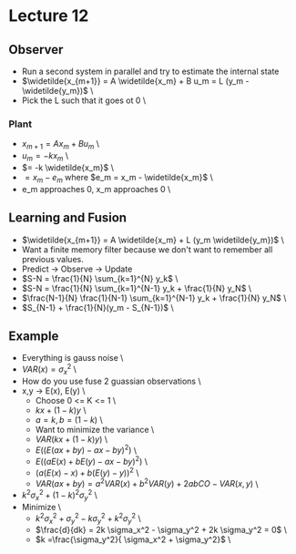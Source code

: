 # Lecture 12

## Observer

* Run a second system in parallel and try to estimate the internal state
* $\widetilde{x_{m+1}} = A \widetilde{x_m} + B u_m = L (y_m - \widetilde{y_m})$ \
* Pick the L such that it goes ot 0 \

### Plant

* $x_{m+1} = A x_m + B u_m$ \
* $u_m = -k x_m$ \
* $= -k \widetilde{x_m}$ \
* $= x_m - e_m$ where $e_m = x_m - \widetilde{x_m}$ \
* e_m approaches 0, x_m approaches 0 \

## Learning and Fusion

* $\widetilde{x_{m+1}} = A \widetilde{x_m} + L (y_m \widetilde{y_m})$ \
* Want a finite memory filter because we don't want to remember all previous values.
* Predict -> Observe -> Update
* $S-N = \frac{1}{N} \sum_{k=1}^{N} y_k$ \
* $S-N = \frac{1}{N} \sum_{k=1}^{N-1} y_k + \frac{1}{N} y_N$ \
* $\frac{N-1}{N} \frac{1}{N-1} \sum_{k=1}^{N-1} y_k + \frac{1}{N} y_N$ \
* $S_{N-1} + \frac{1}{N}(y_m - S_{N-1})$ \

## Example

* Everything is gauss noise \
* $VAR(x) = \sigma_x^2$ \
* How do you use fuse 2 guassian observations \
* x,y -> E(x), E(y) \ 
    * Choose 0 <= K <= 1 \
    * $k x + (1-k) y$ \
    * $a = k, b = (1-k)$ \
    * Want to minimize the variance \
    * $VAR(k x + (1 - k) y)$ \
    * $E((E(ax + by) - ax -by)^2)$ \
    * $E((aE(x) + bE(y) - ax - by)^2)$ \
    * $(a(E(x) -x) + b(E(y) - y))^2$ \
    * $VAR (ax + by) = a^2 VAR(x) + b^2 VAR(y) + 2ab CO-VAR(x, y)$ \
* $k^2 \sigma_x^2 + (1-k)^2 \sigma_y^2$ \
* Minimize \
    * $k^2 \sigma_x^2 + \sigma_y^2 - k \sigma_y^2 + k^2 \sigma_y^2$ \
    * $\frac{d}{dk} = 2k \sigma_x^2 - \sigma_y^2 + 2k \sigma_y^2 = 0$ \
    * $k =\frac{\sigma_y^2}{ \sigma_x^2 + \sigma_y^2}$ \
